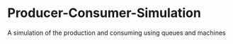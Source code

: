 # Producer-Consumer-Simulation
A simulation of the production and consuming using queues and machines
